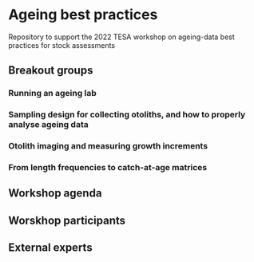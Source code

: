 # Ageing best practices
Repository to support the 2022 TESA workshop on ageing-data best practices for stock assessments

## Breakout groups

### Running an ageing lab

### Sampling design for collecting otoliths, and how to properly analyse ageing data

### Otolith imaging and measuring growth increments

### From length frequencies to catch-at-age matrices

## Workshop agenda

## Worskhop participants

## External experts

